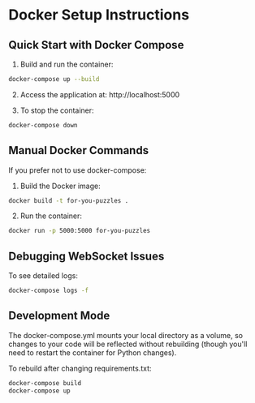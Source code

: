 # Docker Setup Instructions

## Quick Start with Docker Compose

1. Build and run the container:
```bash
docker-compose up --build
```

2. Access the application at: http://localhost:5000

3. To stop the container:
```bash
docker-compose down
```

## Manual Docker Commands

If you prefer not to use docker-compose:

1. Build the Docker image:
```bash
docker build -t for-you-puzzles .
```

2. Run the container:
```bash
docker run -p 5000:5000 for-you-puzzles
```

## Debugging WebSocket Issues

To see detailed logs:
```bash
docker-compose logs -f
```

## Development Mode

The docker-compose.yml mounts your local directory as a volume, so changes to your code will be reflected without rebuilding (though you'll need to restart the container for Python changes).

To rebuild after changing requirements.txt:
```bash
docker-compose build
docker-compose up
```